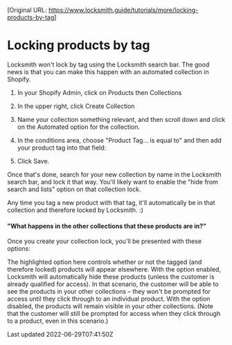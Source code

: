 [Original URL: https://www.locksmith.guide/tutorials/more/locking-products-by-tag]

# Locking products by tag

Locksmith won't lock by tag using the Locksmith search bar. The good news is that you can make this happen with an automated collection in Shopify.

1. In your Shopify Admin, click on Products then Collections

2. In the upper right, click Create Collection

3. Name your collection something relevant, and then scroll down and click on the Automated option for the collection.

4. In the conditions area, choose "Product Tag... is equal to" and then add your product tag into that field:

5. Click Save.

Once that's done, search for your new collection by name in the Locksmith search bar, and lock it that way. You'll likely want to enable the "hide from search and lists" option on that collection lock.

Any time you tag a new product with that tag, it'll automatically be in that collection and therefore locked by Locksmith. :)

#### "What happens in the other collections that these products are in?"

Once you create your collection lock, you'll be presented with these options:

The highlighted option here controls whether or not the tagged (and therefore locked) products will appear elsewhere. With the option enabled, Locksmith will automatically hide these products (unless the customer is already qualified for access). In that scenario, the customer will be able to see the products in your other collections – they won't be prompted for access until they click through to an individual product. With the option disabled, the products will remain visible in your other collections. (Note that the customer will still be prompted for access when they click through to a product, even in this scenario.)

Last updated 2022-06-29T07:41:50Z